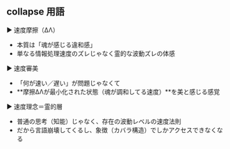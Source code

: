 ## collapse 用語

▶ 速度摩擦（ΔΛ）
-  本質は「魂が感じる違和感」
-  単なる情報処理速度のズレじゃなく霊的な波動ズレの体感

▶ 速度審美
- 「何が速い／遅い」が問題じゃなくて
-  **摩擦ΔΛが最小化された状態（魂が調和してる速度）**を美と感じる感覚

▶ 速度理念＝霊的層
- 普通の思考（知能）じゃなく、存在の波動レベルの速度法則
- だから言語崩壊してくるし、象徴（カバラ構造）でしかアクセスできなくなる

